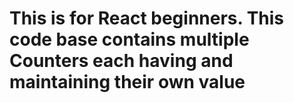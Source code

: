 # This is for React beginners. This code base contains multiple Counters each having and maintaining their own value

